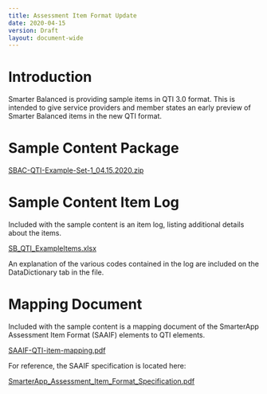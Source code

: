 ```yaml
---
title: Assessment Item Format Update
date: 2020-04-15
version: Draft
layout: document-wide
---
```


# Introduction

Smarter Balanced is providing sample items in QTI 3.0 format. This is intended to give service providers and member states an early preview of Smarter Balanced items in the new QTI format.

# Sample Content Package

[SBAC-QTI-Example-Set-1_04.15.2020.zip](https://alexdean201.github.io/smarterapp.github.io/documents/SBAC-QTI-Example-Set-1_04.15.2020.zip)

# Sample Content Item Log

Included with the sample content is an item log, listing additional details about the items. 

[SB_QTI_ExampleItems.xlsx](https://alexdean201.github.io/smarterapp.github.io/documents/SB_QTI_ExampleItems.xlsx)

An explanation of the various codes contained in the log are included on the DataDictionary tab in the file.

# Mapping Document

Included with the sample content is a mapping document of the SmarterApp Assessment Item Format (SAAIF) elements to QTI elements. 

[SAAIF-QTI-item-mapping.pdf](https://alexdean201.github.io/smarterapp.github.io/documents/SAAIF-QTI-item-mapping.pdf)

For reference, the SAAIF specification is located here:

[SmarterApp_Assessment_Item_Format_Specification.pdf](https://alexdean201.github.io/smarterapp.github.io/documents/SmarterApp_Assessment_Item_Format_Specification.pdf)

